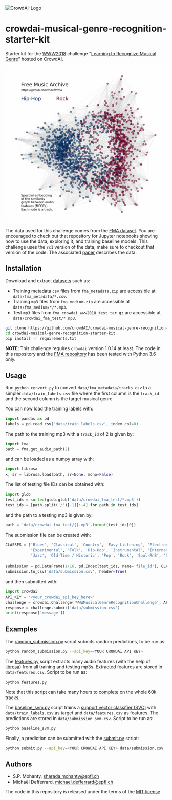 ![CrowdAI-Logo](https://github.com/crowdAI/crowdai/raw/master/app/assets/images/misc/crowdai-logo-smile.svg?sanitize=true)
# crowdai-musical-genre-recognition-starter-kit

Starter kit for the [WWW2018] challenge "[Learning to Recognize Musical Genre][challenge]" hosted on CrowdAI.

[www2018]: https://www2018.thewebconf.org/program/challenges-track/
[challenge]: https://www.crowdai.org/challenges/www-2018-challenge-learning-to-recognize-musical-genre

![FMA illustration](illustration.jpg)

The data used for this challenge comes from the [FMA dataset][fma_repo]. You
are encouraged to check out that repository for Jupyter notebooks showing how
to use the data, exploring it, and training baseline models. This challenge
uses the `rc1` version of the data, make sure to checkout that version of the
code. The associated [paper][fma_paper] describes the data.

[fma_repo]: https://github.com/mdeff/fma
[fma_paper]: https://arxiv.org/abs/1612.01840

## Installation

[datasets]: https://www.crowdai.org/challenges/www-2018-challenge-learning-to-recognize-musical-genre/dataset_files

Download and extract [datasets] such as:
* Training metadata `csv` files from `fma_metadata.zip` are accessible at `data/fma_metadata/*.csv`.
* Training `mp3` files from `fma_medium.zip` are accessible at `data/fma_medium/*/*.mp3`.
* Test `mp3` files from `fma_crowdai_www2018_test.tar.gz` are accessible at `data/crowdai_fma_test/*.mp3`.

```sh
git clone https://github.com/crowdAI/crowdai-musical-genre-recognition-starter-kit
cd crowdai-musical-genre-recognition-starter-kit
pip install -r requirements.txt
```

**NOTE**: This challenge requires `crowdai` version 1.0.14 at least.
The code in this repository and the [FMA repository][fma_repo] has been tested with Python 3.6 only.

## Usage

Run `python convert.py` to convert `data/fma_metadata/tracks.csv` to a simpler
`data/train_labels.csv` file where the first column is the `track_id` and the
second column is the target musical genre.

You can now load the training labels with:
```python
import pandas as pd
labels = pd.read_csv('data/train_labels.csv', index_col=0)
```

The path to the training mp3 with a `track_id` of 2 is given by:
```python
import fma
path = fma.get_audio_path(2)
```
and can be loaded as a numpy array with:
```python
import librosa
x, sr = librosa.load(path, sr=None, mono=False)
```

The list of testing file IDs can be obtained with:
```python
import glob
test_ids = sorted(glob.glob('data/crowdai_fma_test/*.mp3'))
test_ids = [path.split('/')[-1][:-4] for path in test_ids]
```
and the path to a testing mp3 is given by:
```python
path = 'data/crowdai_fma_test/{}.mp3'.format(test_ids[0])
```

The submission file can be created with:
```python
CLASSES = ['Blues', 'Classical', 'Country', 'Easy Listening', 'Electronic',
           'Experimental', 'Folk', 'Hip-Hop', 'Instrumental', 'International',
           'Jazz', 'Old-Time / Historic', 'Pop', 'Rock', 'Soul-RnB', 'Spoken']

submission = pd.DataFrame(1/16, pd.Index(test_ids, name='file_id'), CLASSES)
submission.to_csv('data/submission.csv', header=True)
```
and then submitted with:
```python
import crowdai
API_KEY = '<your_crowdai_api_key_here>'
challenge = crowdai.Challenge('WWWMusicalGenreRecognitionChallenge', API_KEY)
response = challenge.submit('data/submission.csv')
print(response['message'])
```

## Examples

The [random_submission.py](random_submission.py) script submits random
predictions, to be run as:
```sh
python random_submission.py --api_key=<YOUR CROWDAI API KEY>
```

The [features.py](features.py) script extracts many audio features (with the
help of [librosa]) from all training and testing mp3s. Extracted features are
stored in `data/features.csv`. Script to be run as:
```sh
python features.py
```
Note that this script can take many hours to complete on the whole 60k tracks.

The [baseline_svm.py](baseline_svm.py) script trains a [support vector
classifier (SVC)][svc] with `data/train_labels.csv` as target and
`data/features.csv` as features. The predictions are stored in
`data/submission_svm.csv`. Script to be run as:
```sh
python baseline_svm.py
```

Finally, a prediction can be submitted with the [submit.py](submit.py) script:
```sh
python submit.py --api_key=<YOUR CROWDAI API KEY> data/submission.csv
```

[librosa]: https://github.com/librosa/librosa
[svc]: http://scikit-learn.org/stable/modules/generated/sklearn.svm.SVC.html

## Authors

* S.P. Mohanty, <sharada.mohanty@epfl.ch>
* Michaël Defferrard, <michael.defferrard@epfl.ch>

The code in this repository is released under the terms of the
[MIT license](LICENSE.txt).
